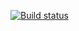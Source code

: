 [![Build status](https://ci.appveyor.com/api/projects/status/hrhyi5r0qdie3en3?svg=true)](https://ci.appveyor.com/project/DariaSeliverstova/petterns-2)
